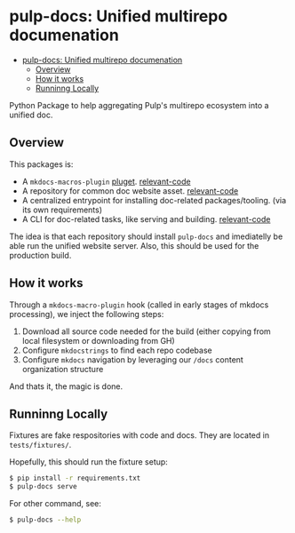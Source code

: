 # pulp-docs: Unified multirepo documenation

<!--toc:start-->
- [pulp-docs: Unified multirepo documenation](#pulp-docs-unified-multirepo-documenation)
  - [Overview](#overview)
  - [How it works](#how-it-works)
  - [Runninng Locally](#runninng-locally)
<!--toc:end-->

Python Package to help aggregating Pulp's multirepo ecosystem into a unified doc.

## Overview

This packages is:

- A `mkdocs-macros-plugin` [pluget](https://mkdocs-macros-plugin.readthedocs.io/en/latest/pluglets/). [relevant-code]()
- A repository for common doc website asset. [relevant-code](https://github.com/pedro-psb/pulp-docs/tree/main/src/pulp_docs/docs)
- A centralized entrypoint for installing doc-related packages/tooling. (via its own requirements)
- A CLI for doc-related tasks, like serving and building. [relevant-code](https://github.com/pedro-psb/pulp-docs/blob/main/src/pulp_docs/main.py)

The idea is that each repository should install `pulp-docs` and imediatelly be able run the unified website server.
Also, this should be used for the production build.

## How it works

Through a `mkdocs-macro-plugin` hook (called in early stages of mkdocs processing), we inject the following steps:

1. Download all source code needed for the build (either copying from local filesystem or downloading from GH)
1. Configure `mkdocstrings` to find each repo codebase
1. Configure `mkdocs` navigation by leveraging our `/docs` content organization structure

And thats it, the magic is done.

## Runninng Locally

Fixtures are fake respositories with code and docs. They are located in `tests/fixtures/`.

Hopefully, this should run the fixture setup:

```bash
$ pip install -r requirements.txt
$ pulp-docs serve
```

For other command, see:

```bash
$ pulp-docs --help
```

